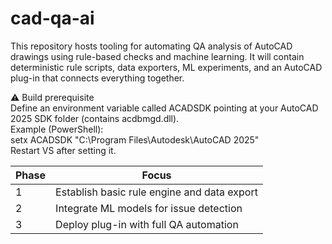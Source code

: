 # cad-qa-ai

This repository hosts tooling for automating QA analysis of AutoCAD drawings using rule-based checks and machine learning. It will contain deterministic rule scripts, data exporters, ML experiments, and an AutoCAD plug-in that connects everything together.

⚠️  Build prerequisite  
Define an environment variable called ACADSDK pointing at your AutoCAD 2025 SDK folder (contains acdbmgd.dll).  
Example (PowerShell):  
  setx ACADSDK "C:\Program Files\Autodesk\AutoCAD 2025"  
Restart VS after setting it.

| Phase | Focus |
|-------|------------------------------------------------|
| 1     | Establish basic rule engine and data export    |
| 2     | Integrate ML models for issue detection        |
| 3     | Deploy plug-in with full QA automation         |


